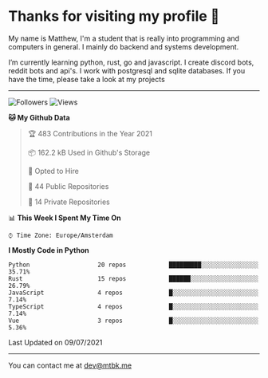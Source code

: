 # Thanks for visiting my profile 👋
My name is Matthew, I'm a student that is really into programming and computers in general. I mainly do backend and systems development.


I’m currently learning python, rust, go and javascript. I create discord bots, reddit bots and api's. I work with postgresql and sqlite databases. If you have the time, please take a look at my projects

---
![Followers](https://img.shields.io/github/followers/DankDumpster?style=social)
![Views](https://komarev.com/ghpvc/?username=DankDumpster&style=flat-square&color=green)
<!--START_SECTION:waka-->
**🐱 My Github Data** 

> 🏆 483 Contributions in the Year 2021
 > 
> 📦 162.2 kB Used in Github's Storage 
 > 
> 💼 Opted to Hire
 > 
> 📜 44 Public Repositories 
 > 
> 🔑 14 Private Repositories  
 > 
📊 **This Week I Spent My Time On** 

```text
⌚︎ Time Zone: Europe/Amsterdam

```

**I Mostly Code in Python** 

```text
Python                   20 repos            █████████░░░░░░░░░░░░░░░░   35.71% 
Rust                     15 repos            ██████░░░░░░░░░░░░░░░░░░░   26.79% 
JavaScript               4 repos             █░░░░░░░░░░░░░░░░░░░░░░░░   7.14% 
TypeScript               4 repos             █░░░░░░░░░░░░░░░░░░░░░░░░   7.14% 
Vue                      3 repos             █░░░░░░░░░░░░░░░░░░░░░░░░   5.36%

```



 Last Updated on 09/07/2021
<!--END_SECTION:waka-->
-------

You can contact me at dev@mtbk.me
